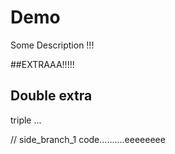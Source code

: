 # Demo 

Some Description !!!

##EXTRAAA!!!!!


## Double extra



triple ...


// side_branch_1 code..........eeeeeeee
